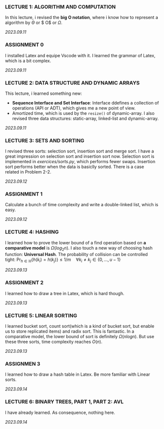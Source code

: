 ### LECTURE 1: ALGORITHM AND COMPUTATION
In this lecture, i revised the **big O notation**, where i know how to represent a algorithm by $\Theta$ or $
O$ or $\Omega$.

*2023.09.11*

### ASSIGNMENT 0
I installed Latex and equipe Vscode with it. I learned the grammar of Latex, which is a bit complex.

*2023.09.11*

### LECTURE 2: DATA STRUCTURE AND DYNAMIC ARRAYS
This lecture, i learned something new: 
- **Sequence Interface and Set Interface**: Interface ddefines a collection of operations (API or ADT), which gives me a new point of view.
- Amortized time, which is used by the `resize()` of dynamic-array.
I also revised three data structures: static-array, linked-list and dynamic-array.

*2023.09.11*

### LECTURE 3: SETS AND SORTING
I revised three sorts: selection sort, insertion sort and merge sort. I have a great impression on selection
sort and insertion sort now. Selection sort is implemented in *exercices/sorts.py*, which performs fewer swaps.
Insertion sort performs better when the data is basiclly sorted. There is a case related in Problem 2-2.

*2023.09.12*

### ASSIGNMENT 1
Calculate a bunch of time complexity and write a double-linked list, which is easy.

*2023.09.12*

### LECTURE 4:  HASHING
I learned how to prove the lower bound of a find operation based on **a comparative model** is $\Omega(log_2n)$.
I also touch a new way of choosing hash function: **Universal Hash**. The probability of collision can be 
controlled tight: $\mathop{Pr}_{h\in \mathbb{H}}\{h(k_i)=h(k_j)\}\le 1/m\quad \forall k_i\ne k_j\in \{0,...,u-1\}$

*2023.09.13*

### ASSIGNMENT 2
I learned how to draw a tree in Latex, which is hard though.

*2023.09.13*

### LECTURE 5: LINEAR SORTING
I learned bucket sort, count sort(which is a kind of bucket sort, but enable us to store replicated items) and
radix sort. This is fantastic. In a comparative model, the lower bound of sort is definitely $\Omega(nlogn)$.
But use these three sorts, time complexity reaches $O(n)$.

*2023.09.13*

### ASSIGNMEN 3
I learned how to draw a hash table in Latex. Be more familiar with Linear sorts.

*2023.09.14*

### LECTURE 6: BINARY TREES, PART 1, PART 2: AVL
I have already learned. As consequence, nothing here.

*2023.09.14*



